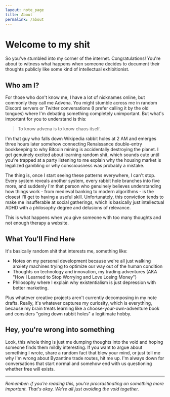 ```yaml
---
layout: note_page
title: About
permalink: /about
---
```


# Welcome to my shit

So you've stumbled into my corner of the internet. Congratulations! You're about to witness what happens when someone decides to document their thoughts publicly like some kind of intellectual exhibitionist.


## Who am I?

For those who don't know me, I have a lot of nicknames online, but commonly they call me Advena. You might stumble across me in random Discord servers or Twitter conversations (I prefer calling it by the old tongues) where I'm debating something completely unimportant. But what's important for you to understand is this: 

> To know advena is to know chaos itself.

I'm that guy who falls down Wikipedia rabbit holes at 2 AM and emerges three hours later somehow connecting Renaissance double-entry bookkeeping to why Bitcoin mining is accidentally destroying the planet. I get genuinely excited about learning random shit, which sounds cute until you're trapped at a party listening to me explain why the housing market is legalized gambling or why consciousness was probably a mistake.

The thing is, once I start seeing these patterns everywhere, I can't stop. Every system reveals another system, every rabbit hole branches into five more, and suddenly I'm that person who genuinely believes understanding how things work - from medieval banking to modern algorithms - is the closest I'll get to having a useful skill. Unfortunately, this conviction tends to make me insufferable at social gatherings, which is basically just intellectual ADHD with a philosophy degree and delusions of relevance.

This is what happens when you give someone with too many thoughts and not enough therapy a website.




## What You'll Find Here

It's basically random shit that interests me, something like:

- Notes on my personal development because we're all just walking anxiety machines trying to optimize our way out of the human condition
- Thoughts on technology and innovation, my trading adventures (AKA "How I Learned to Stop Worrying and Love Losing Money")
- Philosophy where I explain why existentialism is just depression with better marketing. 

Plus whatever creative projects aren't currently decomposing in my note drafts. Really, it's whatever captures my curiosity, which is everything, because my brain treats learning like a choose-your-own-adventure book and considers "going down rabbit holes" a legitimate hobby.

## Hey, you're wrong into something

Look, this whole thing is just me dumping thoughts into the void and hoping someone finds them mildly interesting. If you want to argue about something I wrote, share a random fact that blew your mind, or just tell me why I'm wrong about Byzantine trade routes, hit me up. I'm always down for conversations that start normal and somehow end with us questioning whether free will exists.

---
*Remember: if you're reading this, you're procrastinating on something more important. That's okay. We're all just avoiding the void together.*